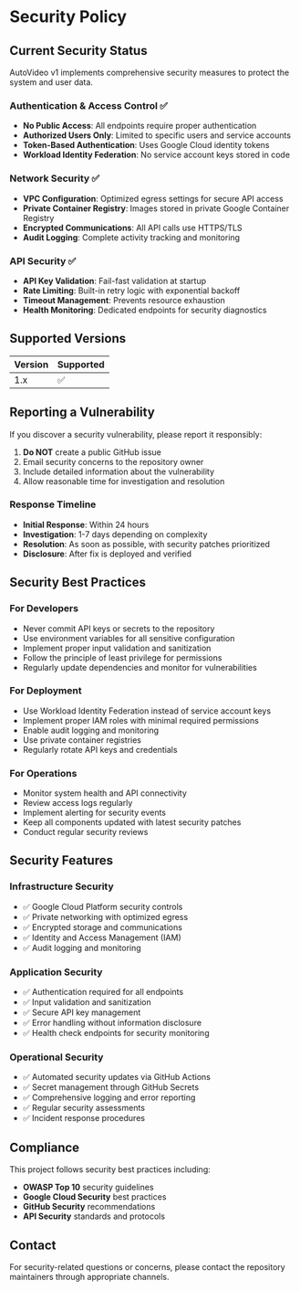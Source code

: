 # Security Policy

## Current Security Status

AutoVideo v1 implements comprehensive security measures to protect the system and user data.

### **Authentication & Access Control** ✅

- **No Public Access**: All endpoints require proper authentication
- **Authorized Users Only**: Limited to specific users and service accounts
- **Token-Based Authentication**: Uses Google Cloud identity tokens
- **Workload Identity Federation**: No service account keys stored in code

### **Network Security** ✅

- **VPC Configuration**: Optimized egress settings for secure API access
- **Private Container Registry**: Images stored in private Google Container Registry
- **Encrypted Communications**: All API calls use HTTPS/TLS
- **Audit Logging**: Complete activity tracking and monitoring

### **API Security** ✅

- **API Key Validation**: Fail-fast validation at startup
- **Rate Limiting**: Built-in retry logic with exponential backoff
- **Timeout Management**: Prevents resource exhaustion
- **Health Monitoring**: Dedicated endpoints for security diagnostics

## Supported Versions

| Version | Supported          |
| ------- | ------------------ |
| 1.x     | :white_check_mark: |

## Reporting a Vulnerability

If you discover a security vulnerability, please report it responsibly:

1. **Do NOT** create a public GitHub issue
2. Email security concerns to the repository owner
3. Include detailed information about the vulnerability
4. Allow reasonable time for investigation and resolution

### **Response Timeline**

- **Initial Response**: Within 24 hours
- **Investigation**: 1-7 days depending on complexity  
- **Resolution**: As soon as possible, with security patches prioritized
- **Disclosure**: After fix is deployed and verified

## Security Best Practices

### **For Developers**

- Never commit API keys or secrets to the repository
- Use environment variables for all sensitive configuration
- Implement proper input validation and sanitization
- Follow the principle of least privilege for permissions
- Regularly update dependencies and monitor for vulnerabilities

### **For Deployment**

- Use Workload Identity Federation instead of service account keys
- Implement proper IAM roles with minimal required permissions
- Enable audit logging and monitoring
- Use private container registries
- Regularly rotate API keys and credentials

### **For Operations**

- Monitor system health and API connectivity
- Review access logs regularly
- Implement alerting for security events
- Keep all components updated with latest security patches
- Conduct regular security reviews

## Security Features

### **Infrastructure Security**

- ✅ Google Cloud Platform security controls
- ✅ Private networking with optimized egress
- ✅ Encrypted storage and communications
- ✅ Identity and Access Management (IAM)
- ✅ Audit logging and monitoring

### **Application Security**

- ✅ Authentication required for all endpoints
- ✅ Input validation and sanitization
- ✅ Secure API key management
- ✅ Error handling without information disclosure
- ✅ Health check endpoints for security monitoring

### **Operational Security**

- ✅ Automated security updates via GitHub Actions
- ✅ Secret management through GitHub Secrets
- ✅ Comprehensive logging and error reporting
- ✅ Regular security assessments
- ✅ Incident response procedures

## Compliance

This project follows security best practices including:

- **OWASP Top 10** security guidelines
- **Google Cloud Security** best practices
- **GitHub Security** recommendations
- **API Security** standards and protocols

## Contact

For security-related questions or concerns, please contact the repository maintainers through appropriate channels. 